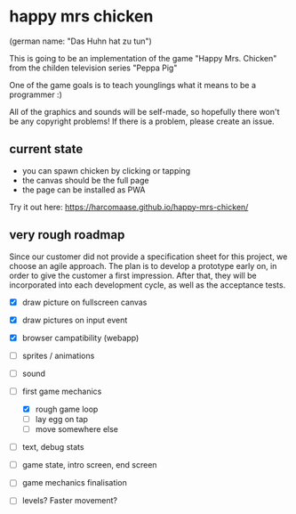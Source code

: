 # happy mrs chicken

(german name: "Das Huhn hat zu tun")

This is going to be an implementation of the game "Happy Mrs. Chicken" from
the childen television series "Peppa Pig"

One of the game goals is to teach younglings what it means to be a programmer :)

All of the graphics and sounds will be self-made, so hopefully there won't be
any copyright problems! If there is a problem, please create an issue.

## current state

 - you can spawn chicken by clicking or tapping
 - the canvas should be the full page
 - the page can be installed as PWA

Try it out here: https://harcomaase.github.io/happy-mrs-chicken/

## very rough roadmap

Since our customer did not provide a specification sheet for this project, we
choose an agile approach. The plan is to develop a prototype early on, in order
to give the customer a first impression. After that, they will be
incorporated into each development cycle, as well as the acceptance tests.

- [x] draw picture on fullscreen canvas
- [x] draw pictures on input event
- [x] browser campatibility (webapp)
- [ ] sprites / animations
- [ ] sound
- [ ] first game mechanics
  - [x] rough game loop
  - [ ] lay egg on tap
  - [ ] move somewhere else
- [ ] text, debug stats
- [ ] game state, intro screen, end screen
- [ ] game mechanics finalisation
- [ ] levels? Faster movement?


